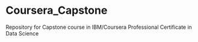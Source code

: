 # Coursera_Capstone
Repository for Capstone course in IBM/Coursera Professional Certificate in Data Science
